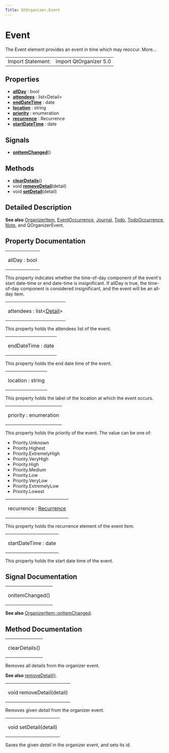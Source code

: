 ```yaml
---
Title: QtOrganizer.Event
---
```

        
Event
=====

<span class="subtitle"></span>
The Event element provides an event in time which may reoccur. More...

|                   |                        |
|-------------------|------------------------|
| Import Statement: | import QtOrganizer 5.0 |

<span id="properties"></span>
Properties
----------

-   ****[allDay](#allDay-prop)**** : bool
-   ****[attendees](#attendees-prop)**** : list&lt;Detail&gt;
-   ****[endDateTime](#endDateTime-prop)**** : date
-   ****[location](#location-prop)**** : string
-   ****[priority](#priority-prop)**** : enumeration
-   ****[recurrence](#recurrence-prop)**** : Recurrence
-   ****[startDateTime](#startDateTime-prop)**** : date

<span id="signals"></span>
Signals
-------

-   ****[onItemChanged](#onItemChanged-signal)****()

<span id="methods"></span>
Methods
-------

-   ****[clearDetails](#clearDetails-method)****()
-   void ****[removeDetail](#removeDetail-method)****(detail)
-   void ****[setDetail](#setDetail-method)****(detail)

<span id="details"></span>
Detailed Description
--------------------

**See also** [OrganizerItem](../QtOrganizer.OrganizerItem.md), [EventOccurrence](../QtOrganizer.EventOccurrence.md), [Journal](../QtOrganizer.Journal.md), [Todo](../QtOrganizer.Todo.md), [TodoOccurrence](../QtOrganizer.TodoOccurrence.md), [Note](../QtOrganizer.Note.md), and QOrganizerEvent.

Property Documentation
----------------------

<table>
<colgroup>
<col width="100%" />
</colgroup>
<tbody>
<tr class="odd">
<td><p><span id="allDay-prop"></span><span class="name">allDay</span> : <span class="type">bool</span></p></td>
</tr>
</tbody>
</table>

This property indicates whether the time-of-day component of the event's start date-time or end date-time is insignificant. If allDay is true, the time-of-day component is considered insignificant, and the event will be an all-day item.

<table>
<colgroup>
<col width="100%" />
</colgroup>
<tbody>
<tr class="odd">
<td><p><span id="attendees-prop"></span><span class="name">attendees</span> : <span class="type">list</span>&lt;<span class="type"><a href="QtOrganizer.Detail.md">Detail</a></span>&gt;</p></td>
</tr>
</tbody>
</table>

This property holds the attendees list of the event.

<table>
<colgroup>
<col width="100%" />
</colgroup>
<tbody>
<tr class="odd">
<td><p><span id="endDateTime-prop"></span><span class="name">endDateTime</span> : <span class="type">date</span></p></td>
</tr>
</tbody>
</table>

This property holds the end date time of the event.

<table>
<colgroup>
<col width="100%" />
</colgroup>
<tbody>
<tr class="odd">
<td><p><span id="location-prop"></span><span class="name">location</span> : <span class="type">string</span></p></td>
</tr>
</tbody>
</table>

This property holds the label of the location at which the event occurs.

<table>
<colgroup>
<col width="100%" />
</colgroup>
<tbody>
<tr class="odd">
<td><p><span id="priority-prop"></span><span class="name">priority</span> : <span class="type">enumeration</span></p></td>
</tr>
</tbody>
</table>

This property holds the priority of the event. The value can be one of:

-   Priority.Unknown
-   Priority.Highest
-   Priority.ExtremelyHigh
-   Priority.VeryHigh
-   Priority.High
-   Priority.Medium
-   Priority.Low
-   Priority.VeryLow
-   Priority.ExtremelyLow
-   Priority.Lowest

<table>
<colgroup>
<col width="100%" />
</colgroup>
<tbody>
<tr class="odd">
<td><p><span id="recurrence-prop"></span><span class="name">recurrence</span> : <span class="type"><a href="QtOrganizer.Recurrence.md">Recurrence</a></span></p></td>
</tr>
</tbody>
</table>

This property holds the recurrence element of the event item.

<table>
<colgroup>
<col width="100%" />
</colgroup>
<tbody>
<tr class="odd">
<td><p><span id="startDateTime-prop"></span><span class="name">startDateTime</span> : <span class="type">date</span></p></td>
</tr>
</tbody>
</table>

This property holds the start date time of the event.

Signal Documentation
--------------------

<table>
<colgroup>
<col width="100%" />
</colgroup>
<tbody>
<tr class="odd">
<td><p><span id="onItemChanged-signal"></span><span class="name">onItemChanged</span>()</p></td>
</tr>
</tbody>
</table>

**See also** [OrganizerItem::onItemChanged](../QtOrganizer.OrganizerItem.md#onItemChanged-signal).

Method Documentation
--------------------

<table>
<colgroup>
<col width="100%" />
</colgroup>
<tbody>
<tr class="odd">
<td><p><span id="clearDetails-method"></span><span class="name">clearDetails</span>()</p></td>
</tr>
</tbody>
</table>

Removes all details from the organizer event.

**See also** [removeDetail()](#removeDetail-method).

<table>
<colgroup>
<col width="100%" />
</colgroup>
<tbody>
<tr class="odd">
<td><p><span id="removeDetail-method"></span><span class="type">void</span> <span class="name">removeDetail</span>(<span class="type">detail</span>)</p></td>
</tr>
</tbody>
</table>

Removes given *detail* from the organizer event.

<table>
<colgroup>
<col width="100%" />
</colgroup>
<tbody>
<tr class="odd">
<td><p><span id="setDetail-method"></span><span class="type">void</span> <span class="name">setDetail</span>(<span class="type">detail</span>)</p></td>
</tr>
</tbody>
</table>

Saves the given *detail* in the organizer event, and sets its id.

